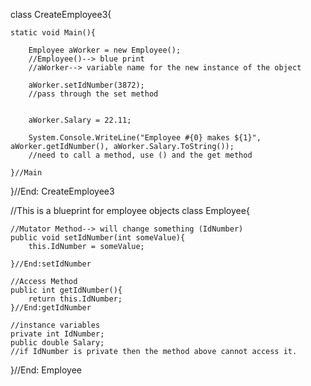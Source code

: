 
class CreateEmployee3{
    
    static void Main(){
        
        Employee aWorker = new Employee();
        //Employee()--> blue print
        //aWorker--> variable name for the new instance of the object
        
        aWorker.setIdNumber(3872);
        //pass through the set method
        
        
        aWorker.Salary = 22.11;
        
        System.Console.WriteLine("Employee #{0} makes ${1}", aWorker.getIdNumber(), aWorker.Salary.ToString());
        //need to call a method, use () and the get method

    }//Main
}//End: CreateEmployee3

//This is a blueprint for employee objects
class Employee{
    
    //Mutator Method--> will change something (IdNumber)
    public void setIdNumber(int someValue){
        this.IdNumber = someValue;
        
    }//End:setIdNumber
    
    //Access Method
    public int getIdNumber(){
        return this.IdNumber;
    }//End:getIdNumber
    
    //instance variables
    private int IdNumber;
    public double Salary;
    //if IdNumber is private then the method above cannot access it.
    
}//End: Employee
